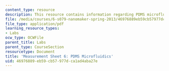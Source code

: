 ```yaml
---
content_type: resource
description: This resource contains information regarding PDMS microfluidics.
file: /media/courses/6-s079-nanomaker-spring-2013/46976889eb59cb57977dca1ad4aba27e_MIT6_S079S13_lab06.pdf
file_type: application/pdf
learning_resource_types:
- Labs
ocw_type: OCWFile
parent_title: Labs
parent_type: CourseSection
resourcetype: Document
title: 'Measurement Sheet 6: PDMS Microfluidics'
uid: 46976889-eb59-cb57-977d-ca1ad4aba27e
---
```

